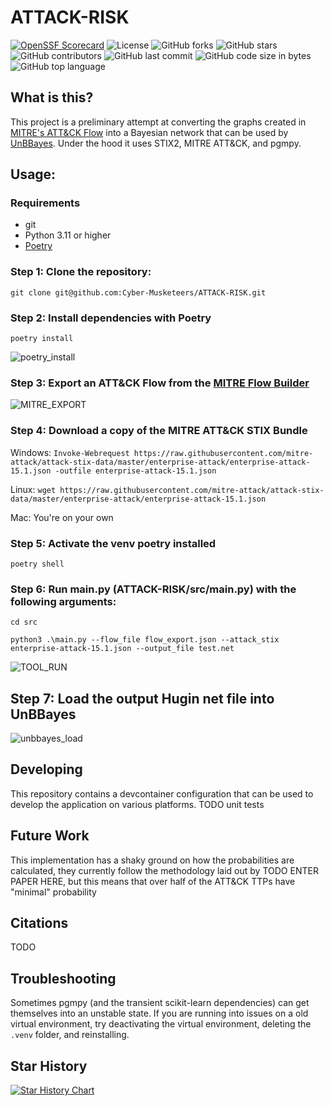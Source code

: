 # ATTACK-RISK
[![OpenSSF Scorecard](https://api.scorecard.dev/projects/github.com/Cyber-Musketeers/ATTACK-RISK/badge)](https://scorecard.dev/viewer/?uri=github.com/Cyber-Musketeers/ATTACK-RISK)
![License](https://img.shields.io/github/license/Cyber-Musketeers/ATTACK-RISK)
![GitHub forks](https://img.shields.io/github/forks/Cyber-Musketeers/ATTACK-RISK)
![GitHub stars](https://img.shields.io/github/stars/Cyber-Musketeers/ATTACK-RISK)
![GitHub contributors](https://img.shields.io/github/contributors/Cyber-Musketeers/ATTACK-RISK)
![GitHub last commit](https://img.shields.io/github/last-commit/Cyber-Musketeers/ATTACK-RISK)
![GitHub code size in bytes](https://img.shields.io/github/languages/code-size/Cyber-Musketeers/ATTACK-RISK)
![GitHub top language](https://img.shields.io/github/languages/top/Cyber-Musketeers/ATTACK-RISK)





## What is this?

This project is a preliminary attempt at converting the graphs created in [MITRE's ATT&CK Flow](https://mitre-engenuity.org/cybersecurity/center-for-threat-informed-defense/our-work/attack-flow/) into a Bayesian network that can be used by [UnBBayes](https://unbbayes.sourceforge.net/). Under the hood it uses STIX2, MITRE ATT&CK, and pgmpy.

## Usage:
### Requirements
- git
- Python 3.11 or higher
- [Poetry](https://python-poetry.org/)


### Step 1: Clone the repository:

`git clone git@github.com:Cyber-Musketeers/ATTACK-RISK.git`


### Step 2: Install dependencies with Poetry

`poetry install`

![poetry_install](https://github.com/user-attachments/assets/b9fffefd-1ba7-4509-8d87-cc0ae9a8daf6)

### Step 3: Export an ATT&CK Flow from the [MITRE Flow Builder](https://center-for-threat-informed-defense.github.io/attack-flow/ui/)

![MITRE_EXPORT](https://github.com/user-attachments/assets/fd8c8405-5f5c-4e46-8aee-bb8c9cd4020d)

### Step 4: Download a copy of the MITRE ATT&CK STIX Bundle

Windows: `Invoke-Webrequest https://raw.githubusercontent.com/mitre-attack/attack-stix-data/master/enterprise-attack/enterprise-attack-15.1.json -outfile enterprise-attack-15.1.json`

Linux: `wget https://raw.githubusercontent.com/mitre-attack/attack-stix-data/master/enterprise-attack/enterprise-attack-15.1.json`

Mac: You're on your own

### Step 5: Activate the venv poetry installed

`poetry shell`

### Step 6: Run main.py (ATTACK-RISK/src/main.py) with the following arguments:

`cd src`

`python3 .\main.py --flow_file flow_export.json --attack_stix enterprise-attack-15.1.json --output_file test.net`

![TOOL_RUN](https://github.com/user-attachments/assets/3bdcbff7-6a56-41e7-89e8-21224d6f9840)


## Step 7: Load the output Hugin net file into UnBBayes

![unbbayes_load](https://github.com/user-attachments/assets/50263070-c4c7-4984-848a-f68321222b7c)

## Developing

This repository contains a devcontainer configuration that can be used to develop the application on various platforms. TODO unit tests

## Future Work

This implementation has a shaky ground on how the probabilities are calculated, they currently follow the methodology laid out by TODO ENTER PAPER HERE, but this means that over half of the ATT&CK TTPs have "minimal" probability

## Citations

TODO

## Troubleshooting

Sometimes pgmpy (and the transient scikit-learn dependencies) can get themselves into an unstable state. If you are running into issues on a old virtual environment, try deactivating the virtual environment, deleting the `.venv` folder, and reinstalling.

## Star History

[![Star History Chart](https://api.star-history.com/svg?repos=Cyber-Musketeers/ATTACK-RISK&type=Date)](https://star-history.com/#Cyber-Musketeers/ATTACK-RISK&Date)
